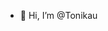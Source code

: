 - 👋 Hi, I’m @Tonikau


<!---
Tonikau/Tonikau is a ✨ special ✨ repository because its `README.md` (this file) appears on your GitHub profile.
You can click the Preview link to take a look at your changes.
--->
